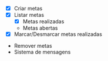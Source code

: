 - [x] Criar metas
- [x] Listar metas 
    - [x] Metas realizadas
    - Metas abertas
- [x] Marcar/Desmarcar metas realizadas
- Remover metas
- Sistema de mensagens